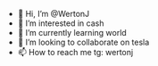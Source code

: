 - 👋 Hi, I’m @WertonJ
- 👀 I’m interested in cash
- 🌱 I’m currently learning world
- 💞️ I’m looking to collaborate on tesla
- 📫 How to reach me tg: wertonj

<!---
WertonJ/WertonJ is a ✨ special ✨ repository because its `README.md` (this file) appears on your GitHub profile.
You can click the Preview link to take a look at your changes.
--->
